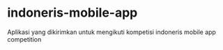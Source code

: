 # indoneris-mobile-app
Aplikasi yang dikirimkan untuk mengikuti kompetisi indoneris mobile app competition
